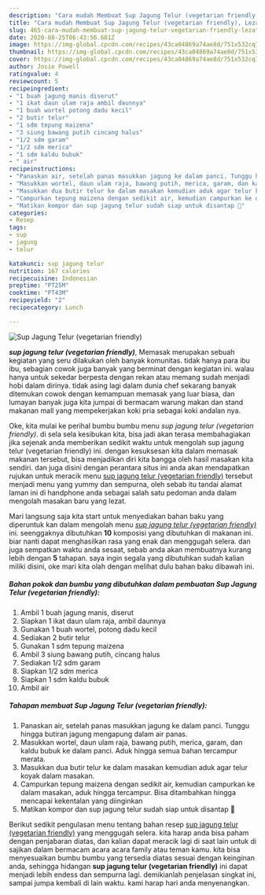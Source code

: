 ```yaml
---
description: "Cara mudah Membuat Sup Jagung Telur (vegetarian friendly), Lezat Sekali"
title: "Cara mudah Membuat Sup Jagung Telur (vegetarian friendly), Lezat Sekali"
slug: 465-cara-mudah-membuat-sup-jagung-telur-vegetarian-friendly-lezat-sekali
date: 2020-08-25T06:43:56.601Z
image: https://img-global.cpcdn.com/recipes/43ca04869a74ae8d/751x532cq70/sup-jagung-telur-vegetarian-friendly-foto-resep-utama.jpg
thumbnail: https://img-global.cpcdn.com/recipes/43ca04869a74ae8d/751x532cq70/sup-jagung-telur-vegetarian-friendly-foto-resep-utama.jpg
cover: https://img-global.cpcdn.com/recipes/43ca04869a74ae8d/751x532cq70/sup-jagung-telur-vegetarian-friendly-foto-resep-utama.jpg
author: Josie Powell
ratingvalue: 4
reviewcount: 5
recipeingredient:
- "1 buah jagung manis diserut"
- "1 ikat daun ulam raja ambil daunnya"
- "1 buah wortel potong dadu kecil"
- "2 butir telur"
- "1 sdm tepung maizena"
- "3 siung bawang putih cincang halus"
- "1/2 sdm garam"
- "1/2 sdm merica"
- "1 sdm kaldu bubuk"
- " air"
recipeinstructions:
- "Panaskan air, setelah panas masukkan jagung ke dalam panci. Tunggu hingga butiran jagung mengapung dalam air panas."
- "Masukkan wortel, daun ulam raja, bawang putih, merica, garam, dan kaldu bubuk ke dalam panci. Aduk hingga semua bahan tercampur merata."
- "Masukkan dua butir telur ke dalam masakan kemudian aduk agar telur koyak dalam masakan."
- "Campurkan tepung maizena dengan sedikit air, kemudian campurkan ke dalam masakan, aduk hingga tercampur. Bisa ditambahkan hingga mencapai kekentalan yang diinginkan"
- "Matikan kompor dan sup jagung telur sudah siap untuk disantap 🥰"
categories:
- Resep
tags:
- sup
- jagung
- telur

katakunci: sup jagung telur 
nutrition: 167 calories
recipecuisine: Indonesian
preptime: "PT25M"
cooktime: "PT43M"
recipeyield: "2"
recipecategory: Lunch

---
```



![Sup Jagung Telur (vegetarian friendly)](https://img-global.cpcdn.com/recipes/43ca04869a74ae8d/751x532cq70/sup-jagung-telur-vegetarian-friendly-foto-resep-utama.jpg)

<b><i>sup jagung telur (vegetarian friendly)</i></b>, Memasak merupakan sebuah kegiatan yang seru dilakukan oleh banyak komunitas. tidak hanya para ibu ibu, sebagian cowok juga banyak yang berminat dengan kegiatan ini. walau hanya untuk sekedar berpesta dengan rekan atau memang sudah menjadi hobi dalam dirinya. tidak asing lagi dalam dunia chef sekarang banyak ditemukan cowok dengan kemampuan memasak yang luar biasa, dan lumayan banyak juga kita jumpai di bermacam warung makan dan stand makanan mall yang mempekerjakan koki pria sebagai koki andalan nya.

Oke, kita mulai ke perihal bumbu bumbu menu <i>sup jagung telur (vegetarian friendly)</i>. di sela sela kesibukan kita, bisa jadi akan terasa membahagiakan jika sejenak anda memberikan sedikit waktu untuk mengolah sup jagung telur (vegetarian friendly) ini. dengan kesuksesan kita dalam memasak makanan tersebut, bisa menjadikan diri kita bangga oleh hasil masakan kita sendiri. dan juga disini dengan perantara situs ini anda akan mendapatkan rujukan untuk meracik menu <u>sup jagung telur (vegetarian friendly)</u> tersebut menjadi menu yang yummy dan sempurna, oleh sebab itu tandai alamat laman ini di handphone anda sebagai salah satu pedoman anda dalam mengolah masakan baru yang lezat.




Mari langsung saja kita start untuk menyediakan bahan baku yang diperuntuk kan dalam mengolah menu <u><i>sup jagung telur (vegetarian friendly)</i></u> ini. seenggaknya dibutuhkan <b>10</b> komposisi yang dibutuhkan di makanan ini. biar nanti dapat menghasilkan rasa yang enak dan menggugah selera. dan juga sempatkan waktu anda sesaat, sebab anda akan membuatnya kurang lebih dengan <b>5</b> tahapan. saya ingin segala yang dibutuhkan sudah kalian miliki disini, oke mari kita olah dengan melihat dulu bahan baku dibawah ini.

<!--inarticleads1-->

##### Bahan pokok dan bumbu yang dibutuhkan dalam pembuatan Sup Jagung Telur (vegetarian friendly):

1. Ambil 1 buah jagung manis, diserut
1. Siapkan 1 ikat daun ulam raja, ambil daunnya
1. Gunakan 1 buah wortel, potong dadu kecil
1. Sediakan 2 butir telur
1. Gunakan 1 sdm tepung maizena
1. Ambil 3 siung bawang putih, cincang halus
1. Sediakan 1/2 sdm garam
1. Siapkan 1/2 sdm merica
1. Siapkan 1 sdm kaldu bubuk
1. Ambil  air




<!--inarticleads2-->

##### Tahapan membuat Sup Jagung Telur (vegetarian friendly):

1. Panaskan air, setelah panas masukkan jagung ke dalam panci. Tunggu hingga butiran jagung mengapung dalam air panas.
1. Masukkan wortel, daun ulam raja, bawang putih, merica, garam, dan kaldu bubuk ke dalam panci. Aduk hingga semua bahan tercampur merata.
1. Masukkan dua butir telur ke dalam masakan kemudian aduk agar telur koyak dalam masakan.
1. Campurkan tepung maizena dengan sedikit air, kemudian campurkan ke dalam masakan, aduk hingga tercampur. Bisa ditambahkan hingga mencapai kekentalan yang diinginkan
1. Matikan kompor dan sup jagung telur sudah siap untuk disantap 🥰




Berikut sedikit pengulasan menu tentang bahan resep <u>sup jagung telur (vegetarian friendly)</u> yang menggugah selera. kita harap anda bisa paham dengan penjabaran diatas, dan kalian dapat meracik lagi di saat lain untuk di sajikan dalam bermacam acara acara family atau teman kamu. kita bisa menyesuaikan bumbu bumbu yang tersedia diatas sesuai dengan keinginan anda, sehingga hidangan <b>sup jagung telur (vegetarian friendly)</b> ini dapat menjadi lebih endess dan sempurna lagi. demikianlah penjelasan singkat ini, sampai jumpa kembali di lain waktu. kami harap hari anda menyenangkan.
